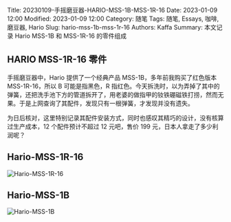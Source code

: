 Title: 20230109-手摇磨豆器-HARIO-MSS-1B-MSS-1R-16
Date: 2023-01-09 12:00
Modified: 2023-01-09 12:00
Category: 随笔
Tags: 随笔, Essays, 咖啡, 磨豆器, Hario
Slug: hario-mss-1b-mss-1r-16
Authors: Kaffa
Summary: 本文记录 Hario MSS-1B 和 MSS-1R-16 的零件组成

## HARIO MSS-1R-16 零件

手摇磨豆器中，Hario 提供了一个经典产品 MSS-1B，多年前我购买了红色版本 MSS-1R-16，所以 B 可能是指黑色，R 指红色。今天拆洗时，以为弄掉了其中的弹簧，还把洗手池下方的管道拆开了，用老婆的做指甲的钕铁硼磁铁打捞，然而无果。于是上网查询了其配件，发现只有一根弹簧，才发现并没有遗失。

为日后核对，这里特别记录其配件安装方式，同时也感叹其精巧的设计，没有核算过生产成本，12 个配件预计不超过 12 元吧，售价 199 元，日本人拿走了多少利润呢？


## Hario-MSS-1R-16

![Hario-MSS-1R-16](https://kaffa.im/img/2023/hario-mss-1r.png)


## Hario-MSS-1B

![Hario-MSS-1B](https://kaffa.im/img/2023/hario-mss-1b.png)